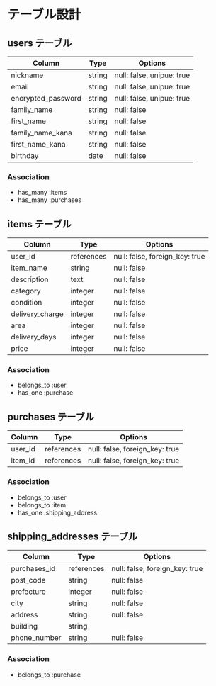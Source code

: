 # テーブル設計

## users テーブル

| Column             | Type   | Options                   |
| ------------------ | ------ | ------------------------- |
| nickname           | string | null: false, unipue: true |
| email              | string | null: false, unipue: true |
| encrypted_password | string | null: false, unipue: true |
| family_name        | string | null: false               |
| first_name         | string | null: false               |
| family_name_kana   | string | null: false               |
| first_name_kana    | string | null: false               |
| birthday           | date   | null: false               |

### Association

- has_many :items
- has_many :purchases

## items テーブル

| Column          | Type       | Options                        |
| --------------- | ---------- | ------------------------------ |
| user_id         | references | null: false, foreign_key: true |
| item_name       | string     | null: false                    |
| description     | text       | null: false                    |
| category        | integer    | null: false                    |
| condition       | integer    | null: false                    |
| delivery_charge | integer    | null: false                    |
| area            | integer    | null: false                    |
| delivery_days   | integer    | null: false                    |
| price           | integer    | null: false                    |

### Association

- belongs_to :user
- has_one :purchase

## purchases テーブル

| Column  | Type       | Options                        |
| ------- | ---------- | ------------------------------ |
| user_id | references | null: false, foreign_key: true |
| item_id | references | null: false, foreign_key: true |

### Association

- belongs_to :user
- belongs_to :item
- has_one :shipping_address

## shipping_addresses テーブル

| Column       | Type       | Options                        |
| ------------ | ---------- | ------------------------------ |
| purchases_id | references | null: false, foreign_key: true |
| post_code    | string     | null: false                    |
| prefecture   | integer    | null: false                    |
| city         | string     | null: false                    |
| address      | string     | null: false                    |
| building     | string     |                                |
| phone_number | string     | null: false                    |

### Association

- belongs_to :purchase
